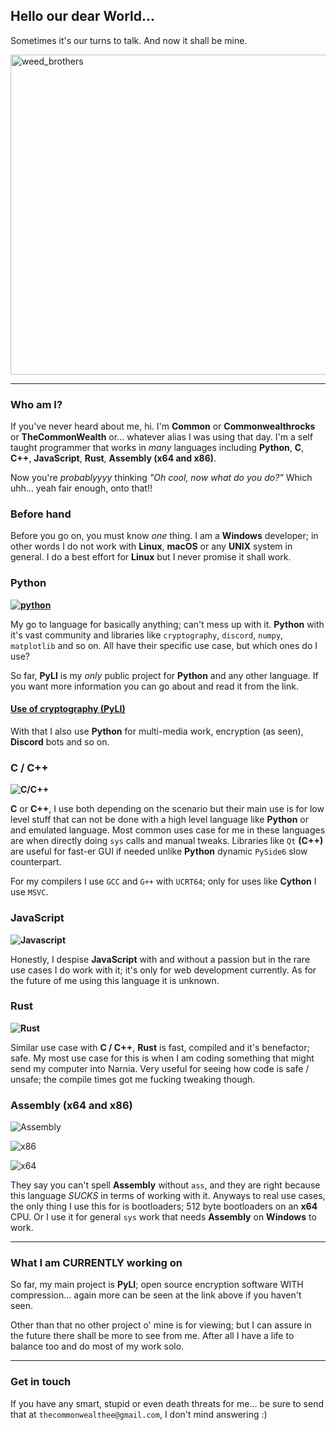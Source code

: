 ## **Hello our dear World...**
Sometimes it's our turns to talk. And now it shall be mine.

<img width="512" height="512" alt="weed_brothers" src="https://github.com/user-attachments/assets/99983874-55c1-41bf-8c04-7e1817d50ff9" />

---

### **Who am I?**
If you've never heard about me, hi. I'm **Common** or **Commonwealthrocks** or **TheCommonWealth** or... whatever alias I was using that day.
I'm a self taught programmer that works in *many* languages including **Python**, **C**, **C++**, **JavaScript**, **Rust**, **Assembly (x64 and x86)**.

Now you're *probablyyyy* thinking *"Oh cool, now what do you do?"*
Which uhh... yeah fair enough, onto that!!

### **Before hand**
Before you go on, you must know *one* thing. I am a **Windows** developer; in other words I do not work with **Linux**, **macOS** or any **UNIX** system in general. I do a best effort for **Linux** but I never promise it shall work.

### **Python**
**[![python](https://img.shields.io/badge/Python-3.12-3776AB.svg?style=flat&logo=python&logoColor=white)](https://www.python.org)**

My go to language for basically anything; can't mess up with it. **Python** with it's vast community and libraries like `cryptography`, `discord`, `numpy`, `matplotlib` and so on. All have their specific use case, but which ones do I use?

So far, **PyLI** is my *only* public project for **Python** and any other language. If you want more information you can go about and read it from the link.

#### **[Use of cryptography (PyLI)](https://github.com/Commonwealthrocks/PyLI/)**

With that I also use **Python** for multi-media work, encryption (as seen), **Discord** bots and so on.

### **C / C++**
**![C/C++](https://img.shields.io/badge/C%2FC++-00599C?style=flat&logo=c&logoColor=white)**

**C** or **C++**, I use both depending on the scenario but their main use is for low level stuff that can not be done with a high level language like **Python** or and emulated language.
Most common uses case for me in these languages are when directly doing `sys` calls and manual tweaks. Libraries like `Qt` **(C++)** are useful for fast-er GUI if needed unlike **Python** dynamic `PySide6` slow counterpart.

For my compilers I use `GCC` and `G++` with `UCRT64`; only for uses like **Cython** I use `MSVC`.

### JavaScript
**![Javascript](https://badges.frapsoft.com/javascript/code/javascript.svg?v=101)**

Honestly, I despise **JavaScript** with and without a passion but in the rare use cases I do work with it; it's only for web development currently. As for the future of me using this language it is unknown.


### **Rust**
**![Rust](https://img.shields.io/badge/Rust-000000.svg?style=flat&logo=rust)**

Similar use case with **C / C++**, **Rust** is fast, compiled and it's benefactor; safe. My most use case for this is when I am coding something that might send my computer into Narnia. Very useful for seeing how code is safe / unsafe; the compile times got me fucking tweaking though.

### **Assembly (x64 and x86)**
![Assembly](https://img.shields.io/badge/Assembly-525252.svg?style=flat&logo=windows-terminal&logoColor=white)

![x86](https://img.shields.io/badge/x86-0078D6.svg?style=flat&logo=intel&logoColor=white)

![x64](https://img.shields.io/badge/x64-0071C5.svg?style=flat&logo=amd&logoColor=white)

They say you can't spell **Assembly** without `ass`, and they are right because this language *SUCKS* in terms of working with it. Anyways to real use cases, the only thing I use this for is bootloaders; 512 byte bootloaders on an **x64** CPU. Or I use it for general `sys` work that needs **Assembly** on **Windows** to work.

---

### **What I am CURRENTLY working on**
So far, my main project is **PyLI**; open source encryption software WITH compression... again more can be seen at the link above if you haven't seen.

Other than that no other project o' mine is for viewing; but I can assure in the future there shall be more to see from me. After all I have a life to balance too and do most of my work solo.

---

### **Get in touch**

If you have any smart, stupid or even death threats for me... be sure to send that at `thecommonwealthee@gmail.com`, I don't mind answering :)
